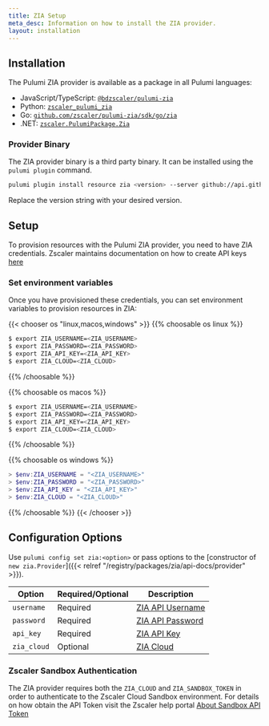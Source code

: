 ```yaml
---
title: ZIA Setup
meta_desc: Information on how to install the ZIA provider.
layout: installation
---
```


## Installation

The Pulumi ZIA provider is available as a package in all Pulumi languages:

* JavaScript/TypeScript: [`@bdzscaler/pulumi-zia`](https://www.npmjs.com/package/@zscaler/pulumi-zia)
* Python: [`zscaler_pulumi_zia`](https://pypi.org/project/zscaler-pulumi-zia/)
* Go: [`github.com/zscaler/pulumi-zia/sdk/go/zia`](https://pkg.go.dev/github.com/zscaler/pulumi-zia/sdk)
* .NET: [`zscaler.PulumiPackage.Zia`](https://www.nuget.org/packages/zscaler.PulumiPackage.Zia)

### Provider Binary

The ZIA provider binary is a third party binary. It can be installed using the `pulumi plugin` command.

```bash
pulumi plugin install resource zia <version> --server github://api.github.com/zscaler
```

Replace the version string with your desired version.

## Setup

To provision resources with the Pulumi ZIA provider, you need to have ZIA credentials. Zscaler maintains documentation on how to create API keys [here](https://help.zscaler.com/zia/getting-started-zia-api)

### Set environment variables

Once you have provisioned these credentials, you can set environment variables to provision resources in ZIA:

{{< chooser os "linux,macos,windows" >}}
{{% choosable os linux %}}

```bash
$ export ZIA_USERNAME=<ZIA_USERNAME>
$ export ZIA_PASSWORD=<ZIA_PASSWORD>
$ export ZIA_API_KEY=<ZIA_API_KEY>
$ export ZIA_CLOUD=<ZIA_CLOUD>
```

{{% /choosable %}}

{{% choosable os macos %}}

```bash
$ export ZIA_USERNAME=<ZIA_USERNAME>
$ export ZIA_PASSWORD=<ZIA_PASSWORD>
$ export ZIA_API_KEY=<ZIA_API_KEY>
$ export ZIA_CLOUD=<ZIA_CLOUD>
```

{{% /choosable %}}

{{% choosable os windows %}}

```powershell
> $env:ZIA_USERNAME = "<ZIA_USERNAME>"
> $env:ZIA_PASSWORD = "<ZIA_PASSWORD>"
> $env:ZIA_API_KEY = "<ZIA_API_KEY>"
> $env:ZIA_CLOUD = "<ZIA_CLOUD>"
```

{{% /choosable %}}
{{< /chooser >}}

## Configuration Options

Use `pulumi config set zia:<option>` or pass options to the [constructor of `new zia.Provider`]({{< relref "/registry/packages/zia/api-docs/provider" >}}).

| Option | Required/Optional | Description |
|-----|------|----|
| `username`| Required | [ZIA API Username](https://help.zscaler.com/zia/getting-started-zia-api) |
| `password`| Required | [ZIA API Password](https://help.zscaler.com/zia/getting-started-zia-api) |
| `api_key` | Required | [ZIA API Key](https://help.zscaler.com/zia/getting-started-zia-api) |
| `zia_cloud` | Optional | [ZIA Cloud](https://registry.terraform.io/providers/zscaler/zia/latest/docs) |

### Zscaler Sandbox Authentication

The ZIA provider requires both the `ZIA_CLOUD` and `ZIA_SANDBOX_TOKEN` in order to authenticate to the Zscaler Cloud Sandbox environment. For details on how obtain the API Token visit the Zscaler help portal [About Sandbox API Token](https://help.zscaler.com/zia/about-sandbox-api-token)